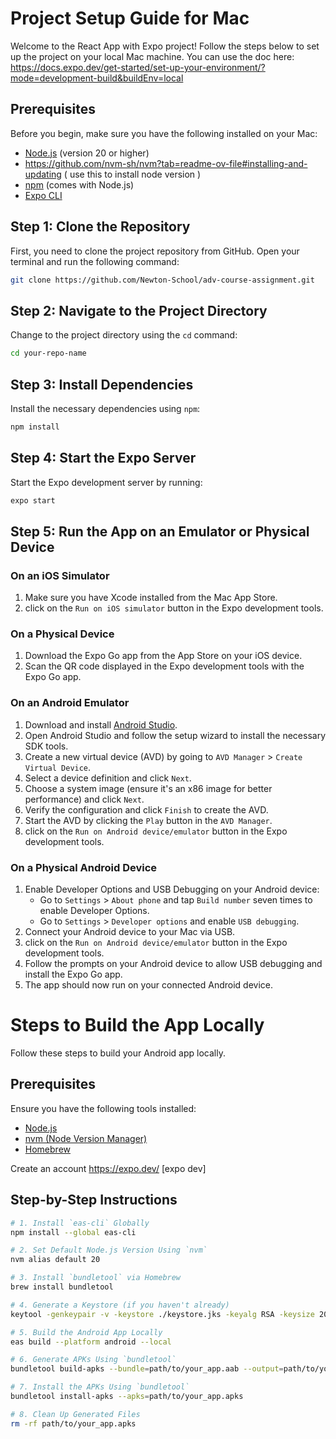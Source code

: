 # Project Setup Guide for Mac

Welcome to the React App with Expo project! Follow the steps below to set up the project on your local Mac machine.
You can use the doc here: https://docs.expo.dev/get-started/set-up-your-environment/?mode=development-build&buildEnv=local

## Prerequisites

Before you begin, make sure you have the following installed on your Mac:

- [Node.js](https://nodejs.org/) (version 20 or higher)
- https://github.com/nvm-sh/nvm?tab=readme-ov-file#installing-and-updating ( use this to install node version )
- [npm](https://www.npmjs.com/) (comes with Node.js)
- [Expo CLI](https://docs.expo.dev/get-started/installation/)

## Step 1: Clone the Repository

First, you need to clone the project repository from GitHub. Open your terminal and run the following command:

```bash
git clone https://github.com/Newton-School/adv-course-assignment.git
```

## Step 2: Navigate to the Project Directory

Change to the project directory using the `cd` command:

```bash
cd your-repo-name
```

## Step 3: Install Dependencies

Install the necessary dependencies using `npm`:

```bash
npm install
```
## Step 4: Start the Expo Server

Start the Expo development server by running:

```bash
expo start
```

## Step 5: Run the App on an Emulator or Physical Device

### On an iOS Simulator

1. Make sure you have Xcode installed from the Mac App Store.
2. click on the `Run on iOS simulator` button in the Expo development tools.

### On a Physical Device

1. Download the Expo Go app from the App Store on your iOS device.
2. Scan the QR code displayed in the Expo development tools with the Expo Go app.

### On an Android Emulator

1. Download and install [Android Studio](https://developer.android.com/studio).
2. Open Android Studio and follow the setup wizard to install the necessary SDK tools.
3. Create a new virtual device (AVD) by going to `AVD Manager` > `Create Virtual Device`.
4. Select a device definition and click `Next`.
5. Choose a system image (ensure it's an x86 image for better performance) and click `Next`.
6. Verify the configuration and click `Finish` to create the AVD.
7. Start the AVD by clicking the `Play` button in the `AVD Manager`.
8. click on the `Run on Android device/emulator` button in the Expo development tools.

### On a Physical Android Device

1. Enable Developer Options and USB Debugging on your Android device:
   - Go to `Settings` > `About phone` and tap `Build number` seven times to enable Developer Options.
   - Go to `Settings` > `Developer options` and enable `USB debugging`.
2. Connect your Android device to your Mac via USB.
3. click on the `Run on Android device/emulator` button in the Expo development tools.
4. Follow the prompts on your Android device to allow USB debugging and install the Expo Go app.
5. The app should now run on your connected Android device.


# Steps to Build the App Locally

Follow these steps to build your Android app locally.

## Prerequisites

Ensure you have the following tools installed:

- [Node.js](https://nodejs.org/)
- [nvm (Node Version Manager)](https://github.com/nvm-sh/nvm)
- [Homebrew](https://brew.sh/)

Create an account https://expo.dev/ [expo dev]
## Step-by-Step Instructions

```bash
# 1. Install `eas-cli` Globally
npm install --global eas-cli

# 2. Set Default Node.js Version Using `nvm`
nvm alias default 20

# 3. Install `bundletool` via Homebrew
brew install bundletool

# 4. Generate a Keystore (if you haven't already)
keytool -genkeypair -v -keystore ./keystore.jks -keyalg RSA -keysize 2048 -validity 10000 -alias keyAlias

# 5. Build the Android App Locally
eas build --platform android --local

# 6. Generate APKs Using `bundletool`
bundletool build-apks --bundle=path/to/your_app.aab --output=path/to/your_app.apks --mode=universal --ks=./keystore.jks --ks-key-alias=keyAlias --ks-pass=pass:test123

# 7. Install the APKs Using `bundletool`
bundletool install-apks --apks=path/to/your_app.apks

# 8. Clean Up Generated Files
rm -rf path/to/your_app.apks

